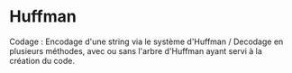 # Huffman
Codage : Encodage d'une string via le système d'Huffman / Decodage en plusieurs méthodes, avec ou sans l'arbre d'Huffman ayant servi à la création du code.
